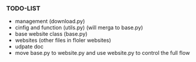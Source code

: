 ### TODO-LIST
* management (download.py)
* cinfig and function (utils.py) (will merga to base.py)
* base website class (base.py)
* websites (other files in floler websites)
* udpate doc
* move base.py to website.py and use website.py to control the full flow